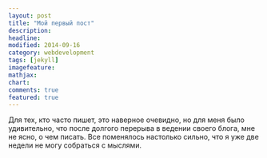 ```yaml
---
layout: post
title: "Мой первый пост"
description: 
headline: 
modified: 2014-09-16
category: webdevelopment
tags: [jekyll]
imagefeature: 
mathjax: 
chart: 
comments: true
featured: true
---
```


Для тех, кто часто пишет, это наверное очевидно, но для меня было удивительно, что после долгого перерыва в ведении своего блога, мне не ясно, о чем писать. Все поменялось настолько сильно, что я уже две недели не могу собраться с мыслями.